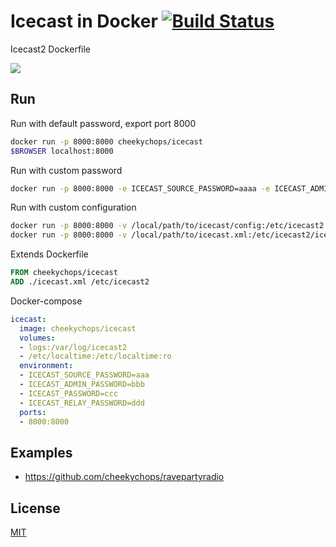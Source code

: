# Icecast in Docker [![Build Status](https://travis-ci.org/moul/docker-icecast.svg?branch=master)](https://travis-ci.org/moul/docker-icecast)

Icecast2 Dockerfile

[![](http://dockeri.co/image/cheekychops/icecast)](https://index.docker.io/u/cheekychops/icecast/)

## Run

Run with default password, export port 8000

```bash
docker run -p 8000:8000 cheekychops/icecast
$BROWSER localhost:8000
```

Run with custom password

```bash
docker run -p 8000:8000 -e ICECAST_SOURCE_PASSWORD=aaaa -e ICECAST_ADMIN_PASSWORD=bbbb -e ICECAST_PASSWORD=cccc -e ICECAST_RELAY_PASSWORD=dddd cheekychops/icecast
```

Run with custom configuration

```bash
docker run -p 8000:8000 -v /local/path/to/icecast/config:/etc/icecast2 cheekychops/icecast
docker run -p 8000:8000 -v /local/path/to/icecast.xml:/etc/icecast2/icecast.xml cheekychops/icecast
```

Extends Dockerfile

```Dockerfile
FROM cheekychops/icecast
ADD ./icecast.xml /etc/icecast2
```

Docker-compose

```yaml
icecast:
  image: cheekychops/icecast
  volumes:
  - logs:/var/log/icecast2
  - /etc/localtime:/etc/localtime:ro
  environment:
  - ICECAST_SOURCE_PASSWORD=aaa
  - ICECAST_ADMIN_PASSWORD=bbb
  - ICECAST_PASSWORD=ccc
  - ICECAST_RELAY_PASSWORD=ddd
  ports:
  - 8000:8000
```

## Examples

- https://github.com/cheekychops/ravepartyradio


## License

[MIT](https://github.com/cheekychops/docker-icecast/blob/master/LICENSE.md)
